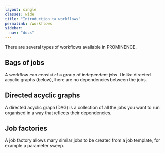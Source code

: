 ```yaml
---
layout: single
classes: wide
title: "Introduction to workflows"
permalink: /workflows
sidebar:
  nav: "docs"
---
```


There are several types of workflows available in PROMINENCE.

## Bags of jobs
A workflow can consist of a group of independent jobs. Unlike directed acyclic graphs (below), there are no dependencies between the jobs.

## Directed acyclic graphs
A directed acyclic graph (DAG) is a collection of all the jobs you want to run organised in a way that reflects their dependencies.

## Job factories
A job factory allows many similar jobs to be created from a job template, for example a parameter sweep.
